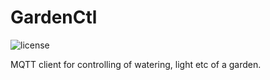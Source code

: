# GardenCtl

![license][]

MQTT client for controlling of watering, light etc of a garden.

[license]: https://img.shields.io/cran/l/devtools.svg
